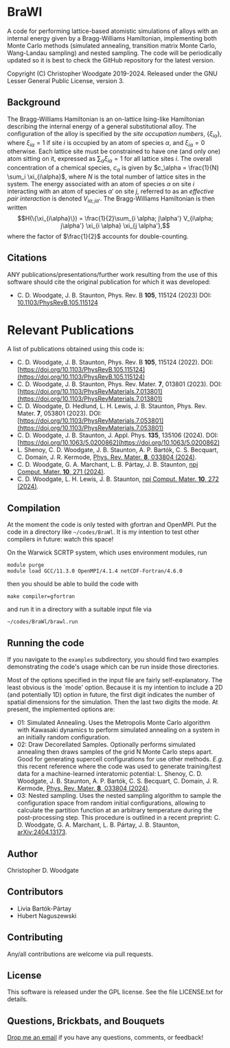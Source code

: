 # BraWl

A code for performing lattice-based atomistic simulations of alloys with an internal energy given by a Bragg-Williams Hamiltonian, implementing both Monte Carlo methods (simulated annealing, transition matrix Monte Carlo, Wang-Landau sampling) and nested sampling. The code will be periodically updated so it is best to check the GitHub repository for the latest version.

Copyright (C) Christopher Woodgate 2019-2024. Released under the GNU Lesser General Public License, version 3.

## Background

The Bragg-Williams Hamiltonian is an on-lattice Ising-like Hamiltonian describing the internal energy of a general substitutional alloy. The configuration of the alloy is specified by the *site occupation numbers*, $\{\xi_{i\alpha}\}$, where $\xi_{i\alpha}=1$ if site $i$ is occupied by an atom of species $\alpha$, and $\xi_{i\alpha}=0$ otherwise. Each lattice site must be constrained to have one (and only one) atom sitting on it, expressed as $\sum_\alpha \xi_{i\alpha}=1$ for all lattice sites $i$. The overall concentration of a chemical species, $c_\alpha$ is given by $c_\alpha = \frac{1}{N} \sum_i \xi_{i\alpha}$, where $N$ is the total number of lattice sites in the system. The energy associated with an atom of species $\alpha$ on site $i$ interacting with an atom of species $\alpha'$ on site $j$, referred to as an *effective pair interaction* is denoted $V_{i\alpha; j\alpha'}$. The Bragg-Williams Hamiltonian is then written
$$H(\{\xi_{i\alpha}\}) = \frac{1}{2}\sum_{i \alpha; j\alpha'} V_{i\alpha; j\alpha'} \xi_{i \alpha} \xi_{j \alpha'},$$
where the factor of $\frac{1}{2}$ accounts for double-counting.

## Citations
ANY publications/presentations/further work resulting from the use of this software should cite the original publication for which it was developed:
* C. D. Woodgate, J. B. Staunton, Phys. Rev. B **105**, 115124 (2023)
DOI: [10.1103/PhysRevB.105.115124](https://doi.org/10.1103/PhysRevB.105.115124)

# Relevant Publications
A list of publications obtained using this code is:
* C. D. Woodgate, J. B. Staunton, Phys. Rev. B **105**, 115124 (2022). DOI: [https://doi.org/10.1103/PhysRevB.105.115124](https://doi.org/10.1103/PhysRevB.105.115124)
* C. D. Woodgate, J. B. Staunton, Phys. Rev. Mater. **7**, 013801 (2023). DOI: [https://doi.org/10.1103/PhysRevMaterials.7.013801](https://doi.org/10.1103/PhysRevMaterials.7.013801)
* C. D. Woodgate, D. Hedlund, L. H. Lewis, J. B. Staunton, Phys. Rev. Mater. **7**, 053801 (2023). DOI: [https://doi.org/10.1103/PhysRevMaterials.7.053801](https://doi.org/10.1103/PhysRevMaterials.7.053801)
* C. D. Woodgate, J. B. Staunton, J. Appl. Phys. **135**, 135106 (2024). DOI: [https://doi.org/10.1063/5.0200862](https://doi.org/10.1063/5.0200862)
* L. Shenoy, C. D. Woodgate, J. B. Staunton, A. P. Bartók, C. S. Becquart, C. Domain, J. R. Kermode, [Phys. Rev. Mater. **8**, 033804 (2024)](https://doi.org/10.1103/PhysRevMaterials.8.033804).
* C. D. Woodgate, G. A. Marchant, L. B. Pártay, J. B. Staunton, [npj Comput. Mater. **10**, 271 (2024)](https://doi.org/10.1038/s41524-024-01445-w).
* C. D. Woodgate, L. H. Lewis, J. B. Staunton, [npj Comput. Mater. **10**, 272 (2024)](https://doi.org/10.1038/s41524-024-01435-y).

## Compilation
At the moment the code is only tested with gfortran and OpenMPI. Put the code in a directory like `~/codes/BraWl`. It is my intention to test other compilers in future: watch this space!

On the Warwick SCRTP system, which uses environment modules, run
```
module purge
module load GCC/11.3.0 OpenMPI/4.1.4 netCDF-Fortran/4.6.0
```
then you should be able to build the code with
```
make compiler=gfortran
```
and run it in a directory with a suitable input file via
```
~/codes/BraWl/brawl.run
```

## Running the code
If you navigate to the `examples` subdirectory, you should find two examples demonstrating the code's usage which can be run inside those directories.

Most of the options specified in the input file are fairly self-explanatory. The least obvious is the `mode' option. Because it is my intention to include a 2D (and potentially 1D) option in future, the first digit indicates the number of spatial dimensions for the simulation. Then the last two digits the mode. At present, the implemented options are:
- 01: Simulated Annealing. Uses the Metropolis Monte Carlo algorithm with Kawasaki dynamics to perform simulated annealing on a system in an initially random configuration.
- 02: Draw Decorellated Samples. Optionally performs simulated annealing then draws samples of the grid N Monte Carlo steps apart. Good for generating supercell configurations for use other methods. *E.g.* this recent reference where the code was used to generate training/test data for a machine-learned interatomic potential: L. Shenoy, C. D. Woodgate, J. B. Staunton, A. P. Bartók, C. S. Becquart, C. Domain, J. R. Kermode, [Phys. Rev. Mater. **8**, 033804 (2024)](https://doi.org/10.1103/PhysRevMaterials.8.033804).
- 03: Nested sampling. Uses the nested sampling algorithm to sample the configuration space from random initial configurations, allowing to calculate the partition function at an arbitrary temperature during the post-processing step. This procedure is outlined in a recent preprint: C. D. Woodgate, G. A. Marchant, L. B. Pártay, J. B. Staunton, [arXiv:2404.13173](https://doi.org/10.48550/arXiv.2404.13173).

## Author
Christopher D. Woodgate

## Contributors
- Livia Bartók-Pártay
- Hubert Naguszewski

## Contributing
Any/all contributions are welcome via pull requests. 

## License
This software is released under the GPL license. See the file LICENSE.txt for details.

## Questions, Brickbats, and Bouquets
[Drop me an email](mailto:christopher.woodgate@physics.org) if you have any questions, comments, or feedback!
